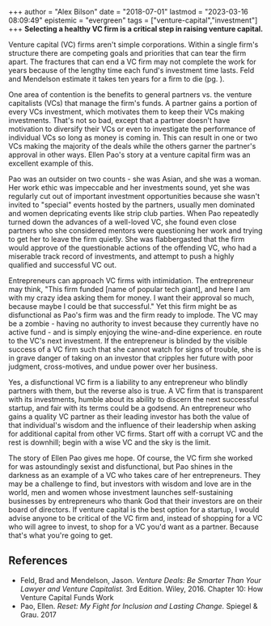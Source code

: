 +++
author = "Alex Bilson"
date = "2018-07-01"
lastmod = "2023-03-16 08:09:49"
epistemic = "evergreen"
tags = ["venture-capital","investment"]
+++
**Selecting a healthy VC firm is a critical step in raising venture capital.**

Venture capital (VC) firms aren't simple corporations. Within a single firm's structure there are competing goals and priorities that can tear the firm apart. The fractures that can end a VC firm may not complete the work for years because of the lengthy time each fund's investment time lasts. Feld and Mendelson estimate it takes ten years for a firm to die (pg. ).

One area of contention is the benefits to general partners vs. the venture capitalists (VCs) that manage the firm's funds. A partner gains a portion of every VCs investment, which motivates them to keep their VCs making investments. That's not so bad, except that a partner doesn't have motivation to diversify their VCs or even to investigate the performance of individual VCs so long as money is coming in. This can result in one or two VCs making the majority of the deals while the others garner the partner's approval in other ways. Ellen Pao's story at a venture capital firm was an excellent example of this.

Pao was an outsider on two counts - she was Asian, and she was a woman. Her work ethic was impeccable and her investments sound, yet she was regularly cut out of important investment opportunities because she wasn't invited to "special" events hosted by the partners, usually men dominated and women depricating events like strip club parties. When Pao repeatedly turned down the advances of a well-loved VC, she found even close partners who she considered mentors were questioning her work and trying to get her to leave the firm quietly. She was flabbergasted that the firm would approve of the questionable actions of the offending VC, who had a miserable track record of investments, and attempt to push a highly qualified and successful VC out.

Entrepreneurs can approach VC firms with intimidation. The entrepreneur may think, "This firm funded [name of popular tech giant], and here I am with my crazy idea asking them for money. I want their approval so much, because maybe I could be that successful." Yet this firm might be as disfunctional as Pao's firm was and the firm ready to implode. The VC may be a zombie - having no authority to invest because they currently have no active fund - and is simply enjoying the wine-and-dine experience. en route to the VC's next investment. If the entrepreneur is blinded by the visible success of a VC firm such that she cannot watch for signs of trouble, she is in grave danger of taking on an investor that cripples her future with poor judgment, cross-motives, and undue power over her business.

Yes, a disfunctional VC firm is a liability to any entrepreneur who blindly partners with them, but the reverse also is true. A VC firm that is transparent with its investments, humble about its ability to discern the next successful startup, and fair with its terms could be a godsend. An entrepreneur who gains a quality VC partner as their leading investor has both the value of that individual's wisdom and the influence of their leadership when asking for additional capital from other VC firms. Start off with a corrupt VC and the rest is downhill; begin with a wise VC and the sky is the limit.

The story of Ellen Pao gives me hope. Of course, the VC firm she worked for was astoundingly sexist and disfunctional, but Pao shines in the darkness as an example of a VC who takes care of her entrepreneurs. They may be a challenge to find, but investors with wisdom and love are in the world, men and women whose investment launches self-sustaining businesses by entrepreneurs who thank God that their investors are on their board of directors. If venture capital is the best option for a startup, I would advise anyone to be critical of the VC firm and, instead of shopping for a VC who will agree to invest, to shop for a VC you'd want as a partner. Because that's what you're going to get.

## References

- Feld, Brad and Mendelson, Jason. _Venture Deals: Be Smarter Than Your Lawyer and Venture Capitalist._ 3rd Edition. Wiley, 2016. Chapter 10: How Venture Capital Funds Work
- Pao, Ellen. _Reset: My Fight for Inclusion and Lasting Change._ Spiegel & Grau. 2017
